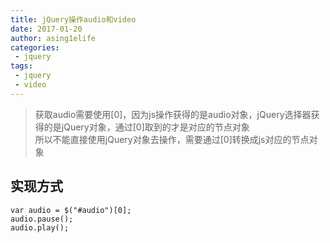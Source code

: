 ```yaml
---
title: jQuery操作audio和video
date: 2017-01-20
author: asing1elife
categories:
 - jquery
tags:
 - jquery
 - video
---
```

> 获取audio需要使用[0]，因为js操作获得的是audio对象，jQuery选择器获得的是jQuery对象，通过[0]取到的才是对应的节点对象  
> 所以不能直接使用jQuery对象去操作，需要通过[0]转换成js对应的节点对象  

## 实现方式
```
var audio = $("#audio")[0];
audio.pause();
audio.play();
```